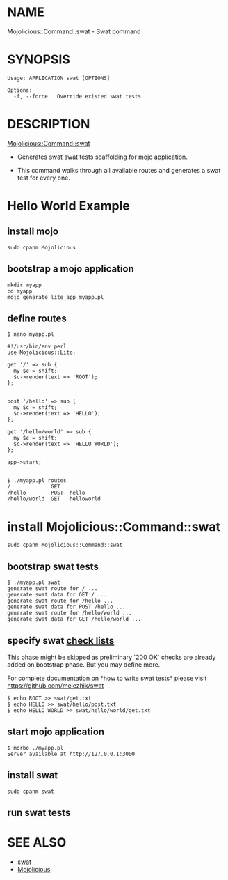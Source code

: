 # NAME

Mojolicious::Command::swat - Swat command

# SYNOPSIS

    Usage: APPLICATION swat [OPTIONS]

    Options:
      -f, --force   Override existed swat tests

# DESCRIPTION

[Mojolicious::Command::swat](https://metacpan.org/pod/Mojolicious::Command::swat) 

* Generates [swat](https://github.com/melezhik/swat) swat tests scaffolding for mojo application.

* This command walks through all available routes and generates a swat test for every one. 

# Hello World Example 

## install mojo

    sudo cpanm Mojolicious

## bootstrap a mojo application

    mkdir myapp
    cd myapp
    mojo generate lite_app myapp.pl
    

## define routes

    $ nano myapp.pl

    #!/usr/bin/env perl
    use Mojolicious::Lite;
    
    get '/' => sub {
      my $c = shift;
      $c->render(text => 'ROOT');
    };
    
    
    post '/hello' => sub {
      my $c = shift;
      $c->render(text => 'HELLO');
    };
    
    get '/hello/world' => sub {
      my $c = shift;
      $c->render(text => 'HELLO WORLD');
    };
    
    app->start;
    

    $ ./myapp.pl routes
    /             GET
    /hello        POST  hello
    /hello/world  GET   helloworld

# install Mojolicious::Command::swat

    sudo cpanm Mojolicious::Command::swat    

## bootstrap swat tests

    $ ./myapp.pl swat
    generate swat route for / ...
    generate swat data for GET / ...
    generate swat route for /hello ...
    generate swat data for POST /hello ...
    generate swat route for /hello/world ...
    generate swat data for GET /hello/world ...

## specify swat [check lists](https://github.com/melezhik/swat#swat-check-lists)

This phase might be skipped as preliminary \`200 OK\` checks are already added on bootstrap phase. But you may define more. 

For complete documentation on \*how to write swat tests\*  please visit  https://github.com/melezhik/swat

    $ echo ROOT >> swat/get.txt
    $ echo HELLO >> swat/hello/post.txt
    $ echo HELLO WORLD >> swat/hello/world/get.txt

## start mojo application

    $ morbo ./myapp.pl
    Server available at http://127.0.0.1:3000

## install swat

    sudo cpanm swat

## run swat tests

# SEE ALSO

* [swat](https://github.com/melezhik/swat)
* [Mojolicious](https://metacpan.org/pod/Mojolicious)

